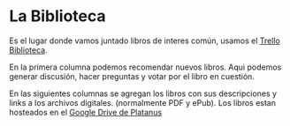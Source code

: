 La Biblioteca
===============

Es el lugar donde vamos juntado libros de interes común, usamos el [Trello Biblioteca](https://trello.com/b/XECWQYEO/biblioteca).

En la primera columna podemos recomendar nuevos libros. Aqui podemos generar discusión, hacer preguntas y votar por el libro en cuestión.

En las siguientes columnas se agregan los libros con sus descripciones y links a los archivos digitales. (normalmente PDF y ePub). Los libros estan hosteados en el [Google Drive de Platanus](https://drive.google.com/a/platan.us/folderview?id=0B14CCOZoSFhtfmU3U0YyaVdxQklEMFEydmNQaEMzNm1MNDFXT3ZOd3ZkYkRPWkJ4SlJmN2M&usp=sharing)
